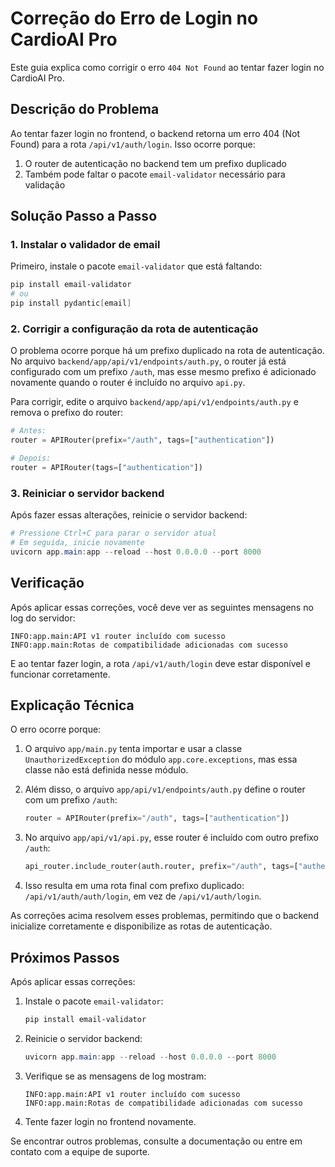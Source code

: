 # Correção do Erro de Login no CardioAI Pro

Este guia explica como corrigir o erro `404 Not Found` ao tentar fazer login no CardioAI Pro.

## Descrição do Problema

Ao tentar fazer login no frontend, o backend retorna um erro 404 (Not Found) para a rota `/api/v1/auth/login`. Isso ocorre porque:

1. O router de autenticação no backend tem um prefixo duplicado
2. Também pode faltar o pacote `email-validator` necessário para validação

## Solução Passo a Passo

### 1. Instalar o validador de email

Primeiro, instale o pacote `email-validator` que está faltando:

```powershell
pip install email-validator
# ou
pip install pydantic[email]
```

### 2. Corrigir a configuração da rota de autenticação

O problema ocorre porque há um prefixo duplicado na rota de autenticação. No arquivo `backend/app/api/v1/endpoints/auth.py`, o router já está configurado com um prefixo `/auth`, mas esse mesmo prefixo é adicionado novamente quando o router é incluído no arquivo `api.py`.

Para corrigir, edite o arquivo `backend/app/api/v1/endpoints/auth.py` e remova o prefixo do router:

```python
# Antes:
router = APIRouter(prefix="/auth", tags=["authentication"])

# Depois:
router = APIRouter(tags=["authentication"])
```

### 3. Reiniciar o servidor backend

Após fazer essas alterações, reinicie o servidor backend:

```powershell
# Pressione Ctrl+C para parar o servidor atual
# Em seguida, inicie novamente
uvicorn app.main:app --reload --host 0.0.0.0 --port 8000
```

## Verificação

Após aplicar essas correções, você deve ver as seguintes mensagens no log do servidor:

```
INFO:app.main:API v1 router incluído com sucesso
INFO:app.main:Rotas de compatibilidade adicionadas com sucesso
```

E ao tentar fazer login, a rota `/api/v1/auth/login` deve estar disponível e funcionar corretamente.

## Explicação Técnica

O erro ocorre porque:

1. O arquivo `app/main.py` tenta importar e usar a classe `UnauthorizedException` do módulo `app.core.exceptions`, mas essa classe não está definida nesse módulo.

2. Além disso, o arquivo `app/api/v1/endpoints/auth.py` define o router com um prefixo `/auth`:
   ```python
   router = APIRouter(prefix="/auth", tags=["authentication"])
   ```

3. No arquivo `app/api/v1/api.py`, esse router é incluído com outro prefixo `/auth`:
   ```python
   api_router.include_router(auth.router, prefix="/auth", tags=["authentication"])
   ```

4. Isso resulta em uma rota final com prefixo duplicado: `/api/v1/auth/auth/login`, em vez de `/api/v1/auth/login`.

As correções acima resolvem esses problemas, permitindo que o backend inicialize corretamente e disponibilize as rotas de autenticação.

## Próximos Passos

Após aplicar essas correções:

1. Instale o pacote `email-validator`:
   ```powershell
   pip install email-validator
   ```

2. Reinicie o servidor backend:
   ```powershell
   uvicorn app.main:app --reload --host 0.0.0.0 --port 8000
   ```

3. Verifique se as mensagens de log mostram:
   ```
   INFO:app.main:API v1 router incluído com sucesso
   INFO:app.main:Rotas de compatibilidade adicionadas com sucesso
   ```

4. Tente fazer login no frontend novamente.

Se encontrar outros problemas, consulte a documentação ou entre em contato com a equipe de suporte.